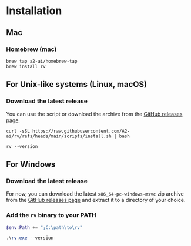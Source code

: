 # Installation

## Mac

### Homebrew (mac)

```
brew tap a2-ai/homebrew-tap
brew install rv
```

## For Unix-like systems (Linux, macOS)

### Download the latest release

You can use the script or download the archive from the [GitHub releases page](https://github.com/a2-ai/rv/releases/latest).

```shell
curl -sSL https://raw.githubusercontent.com/A2-ai/rv/refs/heads/main/scripts/install.sh | bash

rv --version
```

## For Windows

### Download the latest release

For now, you can download the latest `x86_64-pc-windows-msvc` zip archive from the [GitHub releases page](https://github.com/a2-ai/rv/releases/latest) and extract it to a directory of your choice.

### Add the `rv` binary to your PATH

```powershell
$env:Path += ";C:\path\to\rv"

.\rv.exe --version
```
